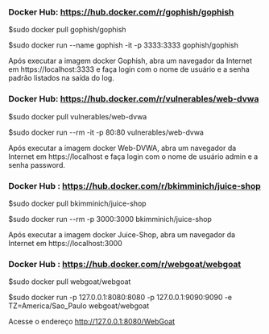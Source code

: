 ### Docker Hub: https://hub.docker.com/r/gophish/gophish

$sudo docker pull gophish/gophish

$sudo docker run --name gophish -it -p 3333:3333 gophish/gophish

Após executar a imagem docker Gophish, abra um navegador da Internet em https://localhost:3333⁠ e faça login com o nome de usuário e a senha padrão listados na saída do log.

### Docker Hub: https://hub.docker.com/r/vulnerables/web-dvwa

$sudo docker pull vulnerables/web-dvwa

$sudo docker run --rm -it -p 80:80 vulnerables/web-dvwa 

Após executar a imagem docker Web-DVWA, abra um navegador da Internet em https://localhost⁠ e faça login com o nome de usuário admin e a senha password.

### Docker Hub : https://hub.docker.com/r/bkimminich/juice-shop

$sudo docker pull bkimminich/juice-shop

$sudo docker run --rm -p 3000:3000 bkimminich/juice-shop

Após executar a imagem docker Juice-Shop, abra um navegador da Internet em https://localhost⁠:3000

### Docker Hub : https://hub.docker.com/r/webgoat/webgoat

$sudo docker pull webgoat/webgoat

$sudo docker run -p 127.0.0.1:8080:8080 -p 127.0.0.1:9090:9090 -e TZ=America/Sao_Paulo webgoat/webgoat

Acesse o endereço http://127.0.0.1:8080/WebGoat
